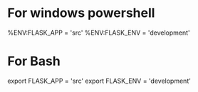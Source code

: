 # For windows powershell
%ENV:FLASK_APP = 'src'
%ENV:FLASK_ENV = 'development'

# For Bash
export FLASK_APP = 'src'
export FLASK_ENV = 'development'